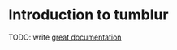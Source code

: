 # Introduction to tumblur

TODO: write [great documentation](http://jacobian.org/writing/what-to-write/)
